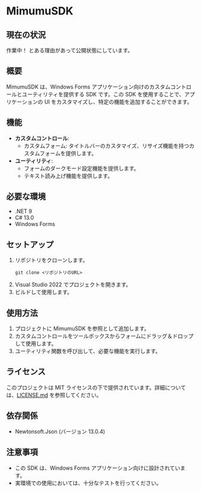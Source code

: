 # MimumuSDK

## 現在の状況

作業中！
とある理由があって公開状態にしています。

## 概要

MimumuSDK は、Windows Forms アプリケーション向けのカスタムコントロールとユーティリティを提供する SDK です。この SDK を使用することで、アプリケーションの UI をカスタマイズし、特定の機能を追加することができます。

## 機能

- **カスタムコントロール**:
    - カスタムフォーム: タイトルバーのカスタマイズ、リサイズ機能を持つカスタムフォームを提供します。
- **ユーティリティ**:
    - フォームのダークモード設定機能を提供します。
    - テキスト読み上げ機能を提供します。

## 必要な環境

- .NET 9
- C# 13.0
- Windows Forms

## セットアップ

1.  リポジトリをクローンします。
    ```
    git clone <リポジトリのURL>
    ```
2.  Visual Studio 2022 でプロジェクトを開きます。
3.  ビルドして使用します。

## 使用方法

1.  プロジェクトに MimumuSDK を参照として追加します。
2.  カスタムコントロールをツールボックスからフォームにドラッグ＆ドロップして使用します。
3.  ユーティリティ関数を呼び出して、必要な機能を実行します。

## ライセンス

このプロジェクトは MIT ライセンスの下で提供されています。詳細については、[LICENSE.md](LICENSE.md) を参照してください。

## 依存関係

- Newtonsoft.Json (バージョン 13.0.4)

## 注意事項

- この SDK は、Windows Forms アプリケーション向けに設計されています。
- 実環境での使用においては、十分なテストを行ってください。
